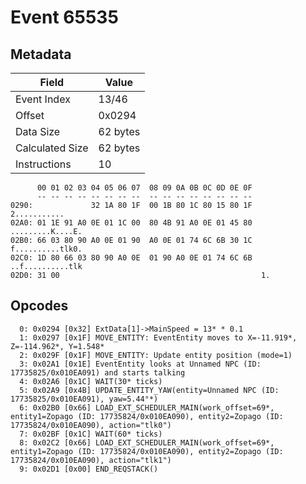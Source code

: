 # Event 65535

## Metadata

| Field           | Value    |
|-----------------|----------|
| Event Index     | 13/46    |
| Offset          | 0x0294   |
| Data Size       | 62 bytes |
| Calculated Size | 62 bytes |
| Instructions    | 10       |

```
      00 01 02 03 04 05 06 07  08 09 0A 0B 0C 0D 0E 0F
      -- -- -- -- -- -- -- --  -- -- -- -- -- -- -- --
0290:             32 1A 80 1F  00 1B 80 1C 80 15 80 1F      2...........
02A0: 01 1E 91 A0 0E 01 1C 00  80 4B 91 A0 0E 01 45 80  .........K....E.
02B0: 66 03 80 90 A0 0E 01 90  A0 0E 01 74 6C 6B 30 1C  f..........tlk0.
02C0: 1D 80 66 03 80 90 A0 0E  01 90 A0 0E 01 74 6C 6B  ..f..........tlk
02D0: 31 00                                             1.              
```

## Opcodes

```
  0: 0x0294 [0x32] ExtData[1]->MainSpeed = 13* * 0.1
  1: 0x0297 [0x1F] MOVE_ENTITY: EventEntity moves to X=-11.919*, Z=-114.962*, Y=1.548*
  2: 0x029F [0x1F] MOVE_ENTITY: Update entity position (mode=1)
  3: 0x02A1 [0x1E] EventEntity looks at Unnamed NPC (ID: 17735825/0x010EA091) and starts talking
  4: 0x02A6 [0x1C] WAIT(30* ticks)
  5: 0x02A9 [0x4B] UPDATE_ENTITY_YAW(entity=Unnamed NPC (ID: 17735825/0x010EA091), yaw=5.44°*)
  6: 0x02B0 [0x66] LOAD_EXT_SCHEDULER_MAIN(work_offset=69*, entity1=Zopago (ID: 17735824/0x010EA090), entity2=Zopago (ID: 17735824/0x010EA090), action="tlk0")
  7: 0x02BF [0x1C] WAIT(60* ticks)
  8: 0x02C2 [0x66] LOAD_EXT_SCHEDULER_MAIN(work_offset=69*, entity1=Zopago (ID: 17735824/0x010EA090), entity2=Zopago (ID: 17735824/0x010EA090), action="tlk1")
  9: 0x02D1 [0x00] END_REQSTACK()
```
